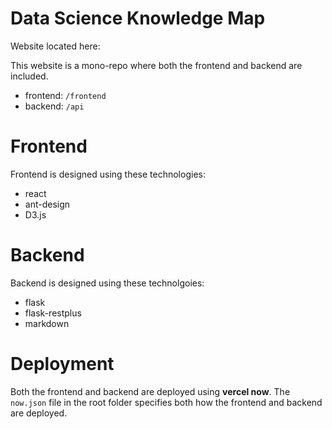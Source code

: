 # Data Science Knowledge Map

Website located here: 

This website is a mono-repo where both the frontend and backend are included.
- frontend: `/frontend`
- backend: `/api`

# Frontend
Frontend is designed using these technologies:
- react
- ant-design
- D3.js

# Backend
Backend is designed using these technolgoies:
- flask
- flask-restplus
- markdown

# Deployment
Both the frontend and backend are deployed using **vercel now**. The `now.json` file in the root folder specifies both how 
the frontend and backend are deployed.
